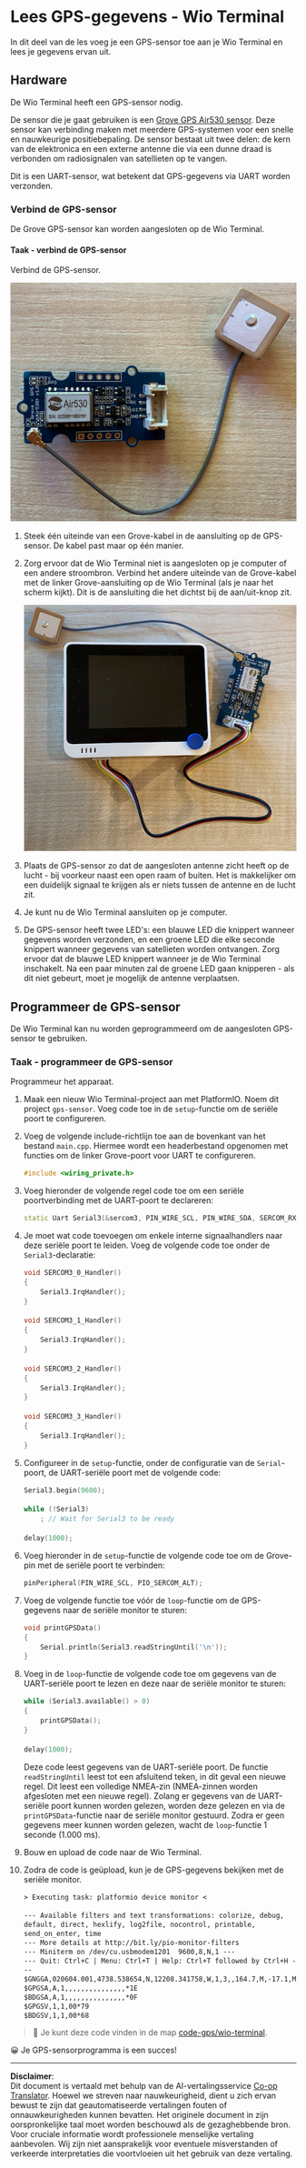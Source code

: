 <!--
CO_OP_TRANSLATOR_METADATA:
{
  "original_hash": "da6ae0a795cf06be33d23ca5b8493fc8",
  "translation_date": "2025-08-27T22:49:27+00:00",
  "source_file": "3-transport/lessons/1-location-tracking/wio-terminal-gps-sensor.md",
  "language_code": "nl"
}
-->
# Lees GPS-gegevens - Wio Terminal

In dit deel van de les voeg je een GPS-sensor toe aan je Wio Terminal en lees je gegevens ervan uit.

## Hardware

De Wio Terminal heeft een GPS-sensor nodig.

De sensor die je gaat gebruiken is een [Grove GPS Air530 sensor](https://www.seeedstudio.com/Grove-GPS-Air530-p-4584.html). Deze sensor kan verbinding maken met meerdere GPS-systemen voor een snelle en nauwkeurige positiebepaling. De sensor bestaat uit twee delen: de kern van de elektronica en een externe antenne die via een dunne draad is verbonden om radiosignalen van satellieten op te vangen.

Dit is een UART-sensor, wat betekent dat GPS-gegevens via UART worden verzonden.

### Verbind de GPS-sensor

De Grove GPS-sensor kan worden aangesloten op de Wio Terminal.

#### Taak - verbind de GPS-sensor

Verbind de GPS-sensor.

![Een Grove GPS-sensor](../../../../../translated_images/grove-gps-sensor.247943bf69b03f0d1820ef6ed10c587f9b650e8db55b936851c92412180bd3e2.nl.png)

1. Steek één uiteinde van een Grove-kabel in de aansluiting op de GPS-sensor. De kabel past maar op één manier.

1. Zorg ervoor dat de Wio Terminal niet is aangesloten op je computer of een andere stroombron. Verbind het andere uiteinde van de Grove-kabel met de linker Grove-aansluiting op de Wio Terminal (als je naar het scherm kijkt). Dit is de aansluiting die het dichtst bij de aan/uit-knop zit.

    ![De Grove GPS-sensor aangesloten op de linker aansluiting](../../../../../translated_images/wio-gps-sensor.19fd52b81ce58095d5deb3d4e5a1fdd88818d76569b00b1f0d740c92dc986525.nl.png)

1. Plaats de GPS-sensor zo dat de aangesloten antenne zicht heeft op de lucht - bij voorkeur naast een open raam of buiten. Het is makkelijker om een duidelijk signaal te krijgen als er niets tussen de antenne en de lucht zit.

1. Je kunt nu de Wio Terminal aansluiten op je computer.

1. De GPS-sensor heeft twee LED's: een blauwe LED die knippert wanneer gegevens worden verzonden, en een groene LED die elke seconde knippert wanneer gegevens van satellieten worden ontvangen. Zorg ervoor dat de blauwe LED knippert wanneer je de Wio Terminal inschakelt. Na een paar minuten zal de groene LED gaan knipperen - als dit niet gebeurt, moet je mogelijk de antenne verplaatsen.

## Programmeer de GPS-sensor

De Wio Terminal kan nu worden geprogrammeerd om de aangesloten GPS-sensor te gebruiken.

### Taak - programmeer de GPS-sensor

Programmeur het apparaat.

1. Maak een nieuw Wio Terminal-project aan met PlatformIO. Noem dit project `gps-sensor`. Voeg code toe in de `setup`-functie om de seriële poort te configureren.

1. Voeg de volgende include-richtlijn toe aan de bovenkant van het bestand `main.cpp`. Hiermee wordt een headerbestand opgenomen met functies om de linker Grove-poort voor UART te configureren.

    ```cpp
    #include <wiring_private.h>
    ```

1. Voeg hieronder de volgende regel code toe om een seriële poortverbinding met de UART-poort te declareren:

    ```cpp
    static Uart Serial3(&sercom3, PIN_WIRE_SCL, PIN_WIRE_SDA, SERCOM_RX_PAD_1, UART_TX_PAD_0);
    ```

1. Je moet wat code toevoegen om enkele interne signaalhandlers naar deze seriële poort te leiden. Voeg de volgende code toe onder de `Serial3`-declaratie:

    ```cpp
    void SERCOM3_0_Handler()
    {
        Serial3.IrqHandler();
    }
    
    void SERCOM3_1_Handler()
    {
        Serial3.IrqHandler();
    }
    
    void SERCOM3_2_Handler()
    {
        Serial3.IrqHandler();
    }
    
    void SERCOM3_3_Handler()
    {
        Serial3.IrqHandler();
    }
    ```

1. Configureer in de `setup`-functie, onder de configuratie van de `Serial`-poort, de UART-seriële poort met de volgende code:

    ```cpp
    Serial3.begin(9600);

    while (!Serial3)
        ; // Wait for Serial3 to be ready

    delay(1000);
    ```

1. Voeg hieronder in de `setup`-functie de volgende code toe om de Grove-pin met de seriële poort te verbinden:

    ```cpp
    pinPeripheral(PIN_WIRE_SCL, PIO_SERCOM_ALT);
    ```

1. Voeg de volgende functie toe vóór de `loop`-functie om de GPS-gegevens naar de seriële monitor te sturen:

    ```cpp
    void printGPSData()
    {
        Serial.println(Serial3.readStringUntil('\n'));
    }
    ```

1. Voeg in de `loop`-functie de volgende code toe om gegevens van de UART-seriële poort te lezen en deze naar de seriële monitor te sturen:

    ```cpp
    while (Serial3.available() > 0)
    {
        printGPSData();
    }
    
    delay(1000);
    ```

    Deze code leest gegevens van de UART-seriële poort. De functie `readStringUntil` leest tot een afsluitend teken, in dit geval een nieuwe regel. Dit leest een volledige NMEA-zin (NMEA-zinnen worden afgesloten met een nieuwe regel). Zolang er gegevens van de UART-seriële poort kunnen worden gelezen, worden deze gelezen en via de `printGPSData`-functie naar de seriële monitor gestuurd. Zodra er geen gegevens meer kunnen worden gelezen, wacht de `loop`-functie 1 seconde (1.000 ms).

1. Bouw en upload de code naar de Wio Terminal.

1. Zodra de code is geüpload, kun je de GPS-gegevens bekijken met de seriële monitor.

    ```output
    > Executing task: platformio device monitor <
    
    --- Available filters and text transformations: colorize, debug, default, direct, hexlify, log2file, nocontrol, printable, send_on_enter, time
    --- More details at http://bit.ly/pio-monitor-filters
    --- Miniterm on /dev/cu.usbmodem1201  9600,8,N,1 ---
    --- Quit: Ctrl+C | Menu: Ctrl+T | Help: Ctrl+T followed by Ctrl+H ---
    $GNGGA,020604.001,4738.538654,N,12208.341758,W,1,3,,164.7,M,-17.1,M,,*67
    $GPGSA,A,1,,,,,,,,,,,,,,,*1E
    $BDGSA,A,1,,,,,,,,,,,,,,,*0F
    $GPGSV,1,1,00*79
    $BDGSV,1,1,00*68
    ```

> 💁 Je kunt deze code vinden in de map [code-gps/wio-terminal](../../../../../3-transport/lessons/1-location-tracking/code-gps/wio-terminal).

😀 Je GPS-sensorprogramma is een succes!

---

**Disclaimer**:  
Dit document is vertaald met behulp van de AI-vertalingsservice [Co-op Translator](https://github.com/Azure/co-op-translator). Hoewel we streven naar nauwkeurigheid, dient u zich ervan bewust te zijn dat geautomatiseerde vertalingen fouten of onnauwkeurigheden kunnen bevatten. Het originele document in zijn oorspronkelijke taal moet worden beschouwd als de gezaghebbende bron. Voor cruciale informatie wordt professionele menselijke vertaling aanbevolen. Wij zijn niet aansprakelijk voor eventuele misverstanden of verkeerde interpretaties die voortvloeien uit het gebruik van deze vertaling.